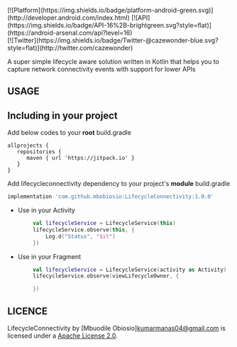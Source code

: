 <br>
[![Platform](https://img.shields.io/badge/platform-android-green.svg)](http://developer.android.com/index.html)
[![API](https://img.shields.io/badge/API-16%2B-brightgreen.svg?style=flat)](https://android-arsenal.com/api?level=16)
<br>
[![Twitter](https://img.shields.io/badge/Twitter-@cazewonder-blue.svg?style=flat)](http://twitter.com/cazewonder)

A super simple lifecycle aware solution written in Kotlin that helps you to capture network connectivity events with support for lower APIs

USAGE
-----

## Including in your project
Add below codes to your <b>root</b> build.gradle
```
allprojects {
   repositories {
      maven { url 'https://jitpack.io' }
   }
}
```

Add lifecycleconnectivity dependency to your project's <b>module</b> build.gradle

```groovy
implementation 'com.github.mbobiosio:LifecycleConnectivity:1.0.0'
```

-   Use in your Activity

```kotlin
        val lifecycleService = LifecycleService(this)
        lifecycleService.observe(this, {
            Log.d("Status", "$it")
        })
```

-   Use in your Fragment

```kotlin
        val lifecycleService = LifecycleService(activity as Activity)
        lifecycleService.observe(viewLifecycleOwner, {

        })
```

LICENCE
-----

LifecycleConnectivity by [Mbuodile Obiosio]<kumarmanas04@gmail.com> is licensed under a [Apache License 2.0](http://www.apache.org/licenses/LICENSE-2.0).